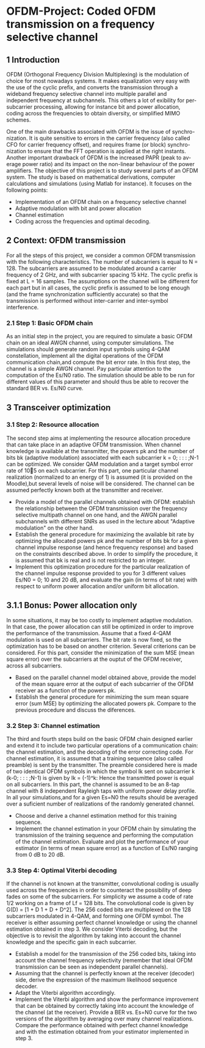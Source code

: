 # OFDM-Project: Coded OFDM transmission on a frequency selective channel

## 1 Introduction
OFDM (Orthogonal Frequency Division Multiplexing) is the modulation of
choice for most nowadays systems. It makes equalization very easy with the
use of the cyclic prefix, and converts the transmission through a wideband
frequency selective channel into multiple parallel and independent frequency
at subchannels. This others a lot of exibility for per-subcarrier processing,
allowing for instance bit and power allocation, coding across the frequencies
to obtain diversity, or simplified MIMO schemes.

One of the main drawbacks associated with OFDM is the issue of synchro-
nization. It is quite sensitive to errors in the carrier frequency (also called
CFO for carrier frequency offset), and requires frame (or block) synchro-
nization to ensure that the FFT operation is applied at the right instants.
Another important drawback of OFDM is the increased PAPR (peak to av-
erage power ratio) and its impact on the non-linear behaviour of the power
amplifiers.
The objective of this project is to study several parts of an OFDM system.
The study is based on mathematical derivations, computer calculations and
simulations (using Matlab for instance). It focuses on the following points:

- Implementation of an OFDM chain on a frequency selective channel
- Adaptive modulation with bit and power allocation
- Channel estimation
- Coding across the frequencies and optimal decoding.

## 2 Context: OFDM transmission
For all the steps of this project, we consider a common OFDM transmission
with the following characteristics. The number of subcarriers is equal to
N = 128. The subcarriers are assumed to be modulated around a carrier
frequency of 2 GHz, and with subcarrier spacing 15 kHz. The cyclic prefix is
fixed at L = 16 samples. The assumptions on the channel will be different for
each part but in all cases, the cyclic prefix is assumed to be long enough (and
the frame synchronization sufficiently accurate) so that the transmission is
performed without inter-carrier and inter-symbol interference.
 ### 2.1 Step 1: Basic OFDM chain
As an initial step in the project, you are required to simulate a basic OFDM
chain on an ideal AWGN channel, using computer simulations. The simulations should generate random input symbols using 4-QAM constellation, implement all the digital operations of the OFDM communication chain,and compute the bit error rate. In this first step, the channel is a simple AWGN channel. Pay particular attention to the computation of the Es/N0 ratio. The simulation should be able to be run for different values of this
parameter and should thus be able to recover the standard BER vs. Es/N0 curve.

## 3 Transceiver optimization
### 3.1 Step 2: Resource allocation
The second step aims at implementing the resource allocation procedure that can take place in an adaptive OFDM transmission. When channel knowledge is available at the transmitter, the powers pk and the number of bits bk (adaptive modulation) associated with each subcarrier k = 0; : : : ;N-1 can be optimized. We consider QAM modulation and a target symbol error rate of 10􀀀5 on each subcarrier. For this part, one particular channel realization (normalized to an energy of 1) is assumed (it is provided on the Moodle),but several levels of noise will be considered. The channel can be assumed
perfectly known both at the transmitter and receiver.

- Provide a model of the parallel channels obtained with OFDM: establish the relationship between the OFDM transmission over the frequency selective multipath channel on one hand, and the AWGN parallel subchannels with different SNRs as used in the lecture about "Adaptive modulation" on the other hand.
- Establish the general procedure for maximizing the available bit rate by optimizing the allocated powers pk and the number of bits bk for a given channel impulse response (and hence frequency response) and based on the constraints described above. In order to simplify the procedure, it is assumed that bk is real and is not restricted to an
integer.
- Implement this optimization procedure for the particular realization of the channel impulse response provided to you for 3 different values Es/N0 = 0; 10 and 20 dB, and evaluate the gain (in terms of bit rate) with respect to uniform power allocation and/or uniform bit allocation.
## 3.1.1 Bonus: Power allocation only
In some situations, it may be too costly to implement adaptive modulation. In that case, the power allocation can still be optimized in order to improve the performance of the transmission. Assume that a fixed 4-QAM modulation is used on all subcarriers. The bit rate is now fixed, so the optimization has to be based on another criterion. Several criterions can be considered.
For this part, consider the minimization of the sum MSE (mean square error) over the subcarriers at the ouptut of the OFDM receiver, across all subcarriers.

- Based on the parallel channel model obtained above, provide the model of the mean square error at the output of each subcarrier of the OFDM receiver as a function of the powers pk.
- Establish the general procedure for minimizing the sum mean square error (sum MSE) by optimizing the allocated powers pk. Compare to the previous procedure and discuss the diferences.
### 3.2 Step 3: Channel estimation
The third and fourth steps build on the basic OFDM chain designed earlier and extend it to include two particular operations of a communication chain: the channel estimation, and the decoding of the error correcting code.
For channel estimation, it is assumed that a training sequence (also called preamble) is sent by the transmitter. The preamble considered here is made of two identical OFDM symbols in which the symbol Ik sent on subcarrier k (k-0; : : : ;N-1) is given by
Ik = (-1)^k: 
Hence the transmitted power is equal on all subcarriers.
In this part, the channel is assumed to be an 8-tap channel with 8 independent Rayleigh taps with uniform power delay profile. In all your simulations,and for a given Es=N0 the results should be averaged over a suficient number of realizations of the randomly generated channel.
- Choose and derive a channel estimation method for this training sequence.
- Implement the channel estimation in your OFDM chain by simulating the transmission of the training sequence and performing the computation of the channel estimation. Evaluate and plot the performance of your estimator (in terms of mean square error) as a function of Es/N0 ranging from 0 dB to 20 dB.
### 3.3 Step 4: Optimal Viterbi decoding
If the channel is not known at the transmitter, convolutional coding is usually used across the frequencies in order to counteract the possibility of deep fades on some of the subcarriers. For simplicity we assume a code of rate 1/2 working on a frame of Lf = 128 bits. The convolutional code is given by G(D) = [1 + D 1 + D + D^2]. The 256 coded bits are multiplexed on the 128 subcarriers modulated in 4-QAM, and forming one OFDM symbol. The receiver is either assuming perfect channel knowledge or using the channel estimation obtained in step 3. We consider Viterbi decoding, but the objective is to revisit the algorithm by taking into account the channel knowledge and the specific gain in each subcarrier.
- Establish a model for the transmission of the 256 coded bits, taking into account the channel frequency selectivity (remember that ideal OFDM transmission can be seen as independent parallel channels).
- Assuming that the channel is perfectly known at the receiver (decoder) side, derive the expression of the maximum likelihood sequence decoder.
- Adapt the Viterbi algorithm accordingly.
- Implement the Viterbi algorithm and show the performance improvement that can be obtained by correctly taking into account the knowledge of the channel (at the receiver). Provide a BER vs. Es=N0 curve for the two versions of the algorithm by averaging over many channel realizations. Compare the performance obtained with perfect channel knowledge and with the estimation obtained from your estimator implemented in step 3.
